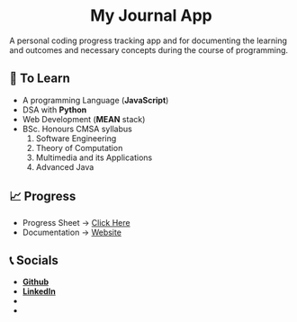 <h1 align="center">My Journal App</h1>

A personal coding progress tracking app and for documenting the learning and outcomes and necessary concepts during the course of programming.


## 🎯 To Learn
- A programming Language (**JavaScript**)
- DSA with **Python**
- Web Development (**MEAN** stack)
- BSc. Honours CMSA syllabus
	1. Software Engineering
	2. Theory of Computation
	3. Multimedia and its Applications
	4. Advanced Java



## 📈 Progress

- Progress Sheet -> [Click Here](https://github.com/theonlysroy)
- Documentation -> [Website](https://github.com/theonlysroy/sroy_journal/index.html)


## 📞 Socials
- [**Github**](https://github.com/theonlysroy)
- [**LinkedIn**](www.google.com)
-
-
